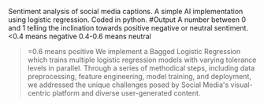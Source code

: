 Sentiment analysis of social media captions.
A simple AI implementation using logistic regression. Coded in python. 
#Output
A number between 0 and 1 telling the inclination towards positive negative or neutral sentiment.
<0.4 means negative
0.4-0.6 means neutral
>=0.6 means positive
We implement a Bagged Logistic Regression which trains multiple logistic regression models with varying tolerance levels in parallel.
Through a series of methodical steps, including data preprocessing, feature engineering, model training, and deployment, we addressed the unique challenges posed by Social Media's visual-centric platform and diverse user-generated content.
